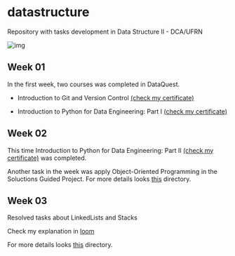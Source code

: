 # datastructure
Repository with tasks development in Data Structure II - DCA/UFRN


![img](https://miro.medium.com/max/7954/1*q0tQ1svUWfN05kWsZ_Uo2g.jpeg)

## Week 01

In the first week, two courses was completed in DataQuest.

* Introduction to Git and Version Control [(check my certificate)](https://app.dataquest.io/view_cert/ZJ053YHZ11XXZRNIS7WZ)

* Introduction to Python for Data Engineering: Part I [(check my certificate)](https://app.dataquest.io/view_cert/U7ZM3PJ95AY8DIB25MB1)

## Week 02

This time Introduction to Python for Data Engineering: Part II [(check my certificate)](https://app.dataquest.io/view_cert/JXJBFKPQM0BMFMXGNWJV) was completed.

Another task in the week was apply Object-Oriented Programming in the Soluctions Guided Project. For more details looks [this](https://github.com/vilsonrodrigues/datastructure/tree/main/week_02) directory.

## Week 03 

Resolved tasks about LinkedLists and Stacks

Check my explanation in [loom](https://www.loom.com/share/a56113657e4e4dcc92823122c0dfe86b)

For more details looks [this](https://github.com/vilsonrodrigues/datastructure/tree/main/week_03) directory.
